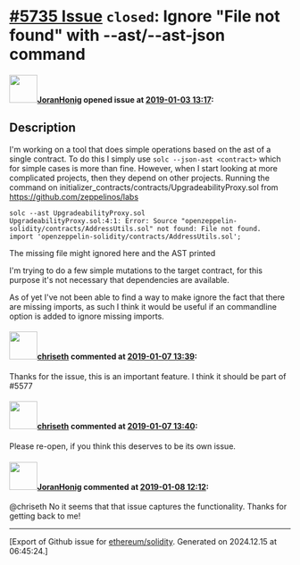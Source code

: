 # [\#5735 Issue](https://github.com/ethereum/solidity/issues/5735) `closed`: Ignore "File not found" with --ast/--ast-json command

#### <img src="https://avatars.githubusercontent.com/u/8710366?u=b76c5f775aa905366c393f8343510b1edfe23440&v=4" width="50">[JoranHonig](https://github.com/JoranHonig) opened issue at [2019-01-03 13:17](https://github.com/ethereum/solidity/issues/5735):

## Description
I'm working on a tool that does simple operations based on the ast of a single contract. To do this I simply use `solc --json-ast <contract>` which for simple cases is more than fine. 
However, when I start looking at more complicated projects, then they depend on other projects.
Running the command on initializer_contracts/contracts/UpgradeabilityProxy.sol from https://github.com/zeppelinos/labs
```
solc --ast UpgradeabilityProxy.sol 
UpgradeabilityProxy.sol:4:1: Error: Source "openzeppelin-solidity/contracts/AddressUtils.sol" not found: File not found.
import 'openzeppelin-solidity/contracts/AddressUtils.sol';
```
The missing file might ignored here and the AST printed

I'm trying to do a few simple mutations to the target contract, for this purpose it's not necessary that dependencies are available.

As of yet I've not been able to find a way to make ignore the fact that there are missing imports, as such I think it would be useful if an commandline option is added to ignore missing imports. 

#### <img src="https://avatars.githubusercontent.com/u/9073706?v=4" width="50">[chriseth](https://github.com/chriseth) commented at [2019-01-07 13:39](https://github.com/ethereum/solidity/issues/5735#issuecomment-451937452):

Thanks for the issue, this is an important feature. I think it should be part of #5577

#### <img src="https://avatars.githubusercontent.com/u/9073706?v=4" width="50">[chriseth](https://github.com/chriseth) commented at [2019-01-07 13:40](https://github.com/ethereum/solidity/issues/5735#issuecomment-451937748):

Please re-open, if you think this deserves to be its own issue.

#### <img src="https://avatars.githubusercontent.com/u/8710366?u=b76c5f775aa905366c393f8343510b1edfe23440&v=4" width="50">[JoranHonig](https://github.com/JoranHonig) commented at [2019-01-08 12:12](https://github.com/ethereum/solidity/issues/5735#issuecomment-452277217):

@chriseth No it seems that that issue captures the functionality. 
Thanks for getting back to me!


-------------------------------------------------------------------------------



[Export of Github issue for [ethereum/solidity](https://github.com/ethereum/solidity). Generated on 2024.12.15 at 06:45:24.]
